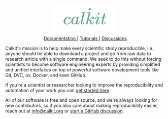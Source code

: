 <p align="center">
  <a href="https://calkit.org" target="_blank">
    <img width="40%" src="https://github.com/calkit/calkit/blob/main/docs/img/calkit-no-bg.png?raw=true" alt="Calkit">
  </a>
</p>
<p align="center">
  <a href="https://docs.calkit.org" target="_blank">
    Documentation
  </a>
  |
  <a href="https://docs.calkit.org/tutorials" target="_blank">
    Tutorials
  </a>
  |
  <a href="https://github.com/orgs/calkit/discussions" target="_blank">
    Discussions
  </a>
</p>

Calkit's mission is to help make every scientific study reproducible,
i.e., anyone should be able to download a project and go from raw data to
research article with a single command.
We seek to do this without forcing scientists to become software
engineering experts by providing simplified and unified
interfaces on top of powerful software development tools like Git,
DVC, uv, Docker, and even GitHub.

If you're a scientist or researcher looking to improve the 
reproducibility and automation of your work you can 
[get started here](https://github.com/calkit/calkit?tab=readme-ov-file#installation).

All of our software is free and open source, and we're always
looking for new contributors,
so if you also care about making reproducibility easier,
reach out at info@calkit.org or 
[start a GitHub discussion](https://github.com/orgs/calkit/discussions).

<!--

**Here are some ideas to get you started:**

🙋‍♀️ A short introduction - what is your organization all about?
🌈 Contribution guidelines - how can the community get involved?
👩‍💻 Useful resources - where can the community find your docs? Is there anything else the community should know?
🍿 Fun facts - what does your team eat for breakfast?
🧙 Remember, you can do mighty things with the power of [Markdown](https://docs.github.com/github/writing-on-github/getting-started-with-writing-and-formatting-on-github/basic-writing-and-formatting-syntax)
-->

